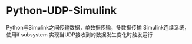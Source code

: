 # Python-UDP-Simulink
Python与Simulink之间传输数据，单数据传输，多数据传输
Simulink连续系统，使用if subsystem 实现当UDP接收到的数据发生变化时触发运行
